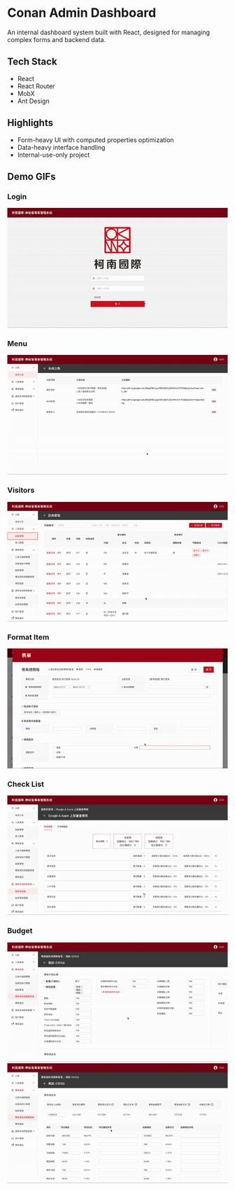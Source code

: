 # Conan Admin Dashboard

An internal dashboard system built with React, designed for managing complex forms and backend data.

## Tech Stack
- React
- React Router
- MobX
- Ant Design

## Highlights
- Form-heavy UI with computed properties optimization
- Data-heavy interface handling
- Internal-use-only project

## Demo GIFs

### Login
![Login](./assets/gifs/conan_login.gif)

### Menu
![Menu](./assets/gifs/conan_menu.gif)

### Visitors
![Visitors](./assets/gifs/consn_visitor.gif)

### Format Item
![Format Item](./assets/gifs/conan_format_item.gif)

### Check List
![Sidebar](./assets/gifs/conan_check_list.gif)

### Budget
![Budget01](./assets/gifs/conan_budget_01.gif)
![Budget02](./assets/gifs/conan_budget_02.gif)
